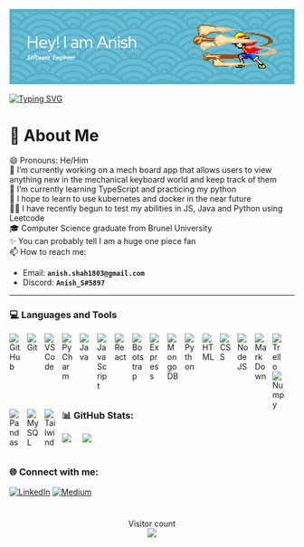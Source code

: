 ![Header](./github-header-image.png)


[![Typing SVG](https://readme-typing-svg.demolab.com?font=Fira+Code&pause=1000&width=435&lines=Fullstack+Developer;Creative+Problem+Solver;Leetcode+Enjoyer;Keyboard+Enthusiast)](https://git.io/typing-svg)
# 📖 About Me
😄 Pronouns: He/Him <br>🔭 I’m currently working on a mech board app that allows users to view anything new in the mechanical keyboard world and keep track of them<br>🌱 I’m currently learning TypeScript and practicing my python<br>🔮 I hope to learn to use kubernetes and docker in the near future <br> 👨‍💻 I have recently begun to test my abilities in JS, Java and Python using Leetcode <br>🎓 Computer Science graduate from Brunel University <br>✨ You can probably tell I am a huge one piece fan <br>
📫 How to reach me:
 - Email: **`anish.shah1803@gmail.com`**
 - Discord: **`Anish_S#5897`**


---

### 💻 Languages and Tools
<img align="left" alt="GitHub" width="21px" style="padding-right:10px;" src="https://cdn.jsdelivr.net/gh/devicons/devicon/icons/github/github-original.svg" />
<img align="left" alt="Git" width="21px" style="padding-right:10px;" src="https://cdn.jsdelivr.net/gh/devicons/devicon/icons/git/git-original.svg" />
<img align="left" alt="VSCode" width="21px" style="padding-right:10px;"src="https://cdn.jsdelivr.net/gh/devicons/devicon/icons/vscode/vscode-original.svg" />
<img align="left" alt="PyCharm" width="21px" style="padding-right:10px;"src="https://cdn.jsdelivr.net/gh/devicons/devicon/icons/pycharm/pycharm-original.svg" />
<img align="left" alt="Java" width="21px" style="padding-right:10px;" src="https://cdn.jsdelivr.net/gh/devicons/devicon/icons/java/java-original.svg"/>
<img align="left" alt="JavaScript" width="21px" style="padding-right:10px;" src="https://cdn.jsdelivr.net/gh/devicons/devicon/icons/javascript/javascript-plain.svg" />
<img align="left" alt="React" width="21px" style="padding-right:10px;" src="https://cdn.jsdelivr.net/gh/devicons/devicon/icons/react/react-original.svg" />
<img align="left" alt="Bootstrap" width="21px" style="padding-right:10px;"src="https://cdn.jsdelivr.net/gh/devicons/devicon/icons/bootstrap/bootstrap-plain.svg" />
<img align="left" alt="Express" width="21px" style="padding-right:10px;"src="https://cdn.jsdelivr.net/gh/devicons/devicon/icons/express/express-original.svg" />
<img align="left" alt="MongoDB" width="21px" style="padding-right:10px;"src="https://cdn.jsdelivr.net/gh/devicons/devicon/icons/mongodb/mongodb-original.svg" />
<img align="left" alt="Python" width="21px" style="padding-right:10px;" src="https://cdn.jsdelivr.net/gh/devicons/devicon/icons/python/python-plain.svg" />
<img align="left" alt="HTML" width="21px" style="padding-right:10px;" src="https://cdn.jsdelivr.net/gh/devicons/devicon/icons/html5/html5-plain.svg" />
<img align="left" alt="CSS" width="21px" style="padding-right:10px;" src="https://cdn.jsdelivr.net/gh/devicons/devicon/icons/css3/css3-plain.svg" />
<img align="left" alt="NodeJS" width="21px" style="padding-right:10px;" src="https://cdn.jsdelivr.net/gh/devicons/devicon/icons/nodejs/nodejs-original.svg" />
<img align="left" alt="MarkDown" width="21px" style="padding-right:10px;" src="https://cdn.jsdelivr.net/gh/devicons/devicon/icons/markdown/markdown-original.svg" />
<img align="left" alt="Trello" width="21px" style="padding-right:10px;"src="https://cdn.jsdelivr.net/gh/devicons/devicon/icons/trello/trello-plain.svg" />
<img align="left" alt="Numpy" width="21px" style="padding-right:10px;"src="https://cdn.jsdelivr.net/gh/devicons/devicon/icons/numpy/numpy-original.svg" />
<img align="left" alt="Pandas" width="21px" style="padding-right:10px;"src="https://cdn.jsdelivr.net/gh/devicons/devicon/icons/pandas/pandas-original.svg" />
<img align="left" alt="MySQL" width="21px" style="padding-right:10px;"src="https://cdn.jsdelivr.net/gh/devicons/devicon/icons/mysql/mysql-original.svg" />
<img align="left" alt="Tailwind" width="21px" style="padding-right:10px;"src="https://cdn.jsdelivr.net/gh/devicons/devicon/icons/tailwindcss/tailwindcss-plain.svg" />
<br/>





#



### 📊 GitHub Stats:
<div class='container'>
<img style="height: auto; width: 50%;" class="img" src="https://github-readme-stats.vercel.app/api?username=AnishShah1803&theme=nightowl&hide_border=false&include_all_commits=false&count_private=true" />
&nbsp;
&nbsp;
<img style="height: auto; width: 50%;" class="img" src="https://github-readme-streak-stats.herokuapp.com/?user=AnishShah1803&theme=nightowl&hide_border=false" /></div>
</div>
<!-- <div style="display: flex; flex-direction: row;">
 <img class="img" src="https://github-readme-stats.vercel.app/api?username=AnishShah1803&theme=nightowl&hide_border=false&include_all_commits=false&count_private=true" />
 <img class="img" src="https://github-readme-streak-stats.herokuapp.com/?user=AnishShah1803&theme=nightowl&hide_border=false" />
</div> -->

#
### 🌐 Connect with me:
[![LinkedIn](https://img.shields.io/badge/LinkedIn-%230077B5.svg?style=flat-square&logo=linkedin&logoColor=white)](https://linkedin.com/in/anish-shah-3023b21a1) [![Medium](https://img.shields.io/badge/Medium-12100E?style=flat-square&logo=medium&logoColor=white)](https://medium.com/@anish.shah1803) 
#

<p align="center"> 
  Visitor count<br>
  <img src="https://profile-counter.glitch.me/AnishShah1803/count.svg" />
</p>


